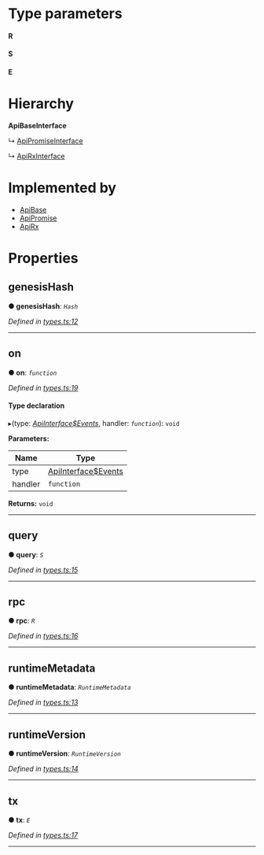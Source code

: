 

# Type parameters
#### R 
#### S 
#### E 
# Hierarchy

**ApiBaseInterface**

↳  [ApiPromiseInterface](_promise_types_.apipromiseinterface.md)

↳  [ApiRxInterface](_rx_types_.apirxinterface.md)

# Implemented by

* [ApiBase](../classes/_base_.apibase.md)
* [ApiPromise](../classes/_promise_index_.apipromise.md)
* [ApiRx](../classes/_rx_index_.apirx.md)

# Properties

<a id="genesishash"></a>

##  genesisHash

**● genesisHash**: *`Hash`*

*Defined in [types.ts:12](https://github.com/polkadot-js/api/blob/101f869/packages/api/src/types.ts#L12)*

___
<a id="on"></a>

##  on

**● on**: *`function`*

*Defined in [types.ts:19](https://github.com/polkadot-js/api/blob/101f869/packages/api/src/types.ts#L19)*

#### Type declaration
▸(type: *[ApiInterface$Events](../modules/_types_.md#apiinterface_events)*, handler: *`function`*): `void`

**Parameters:**

| Name | Type |
| ------ | ------ |
| type | [ApiInterface$Events](../modules/_types_.md#apiinterface_events) |
| handler | `function` |

**Returns:** `void`

___
<a id="query"></a>

##  query

**● query**: *`S`*

*Defined in [types.ts:15](https://github.com/polkadot-js/api/blob/101f869/packages/api/src/types.ts#L15)*

___
<a id="rpc"></a>

##  rpc

**● rpc**: *`R`*

*Defined in [types.ts:16](https://github.com/polkadot-js/api/blob/101f869/packages/api/src/types.ts#L16)*

___
<a id="runtimemetadata"></a>

##  runtimeMetadata

**● runtimeMetadata**: *`RuntimeMetadata`*

*Defined in [types.ts:13](https://github.com/polkadot-js/api/blob/101f869/packages/api/src/types.ts#L13)*

___
<a id="runtimeversion"></a>

##  runtimeVersion

**● runtimeVersion**: *`RuntimeVersion`*

*Defined in [types.ts:14](https://github.com/polkadot-js/api/blob/101f869/packages/api/src/types.ts#L14)*

___
<a id="tx"></a>

##  tx

**● tx**: *`E`*

*Defined in [types.ts:17](https://github.com/polkadot-js/api/blob/101f869/packages/api/src/types.ts#L17)*

___

